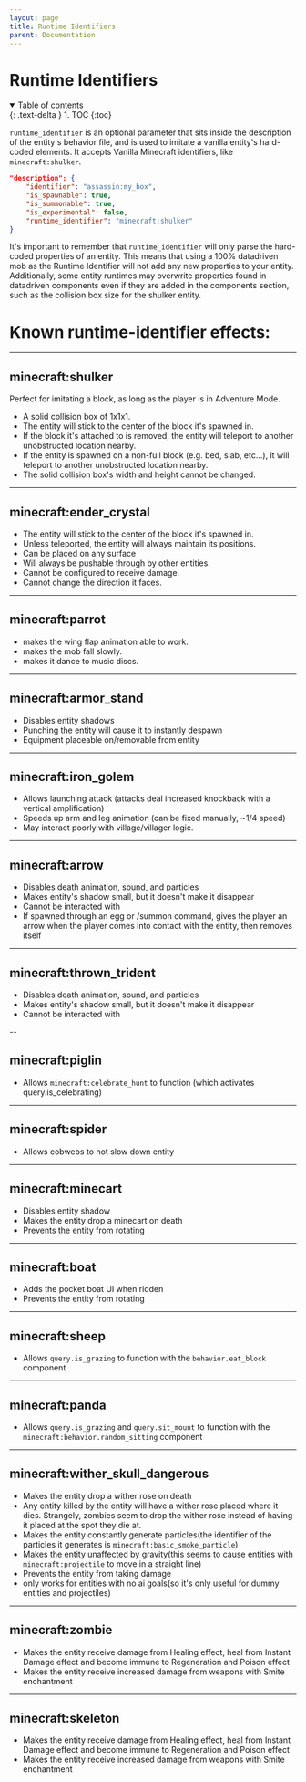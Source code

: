```yaml
---
layout: page
title: Runtime Identifiers
parent: Documentation
---
```


# Runtime Identifiers

<details id="toc" open markdown="block">
  <summary>
    Table of contents
  </summary>
  {: .text-delta }
1. TOC
{:toc}
</details>

`runtime_identifier` is an optional parameter that sits inside the description of the entity's behavior file, and is used to imitate a vanilla entity's hard-coded elements.
It accepts Vanilla Minecraft identifiers, like `minecraft:shulker`.

```json
"description": {
    "identifier": "assassin:my_box",
    "is_spawnable": true,
    "is_summonable": true,
    "is_experimental": false,
    "runtime_identifier": "minecraft:shulker"
}
```

It's important to remember that `runtime_identifier` will only parse the hard-coded properties of an entity. This means that using a 100% datadriven mob as the Runtime Identifier will not add any new properties to your entity. Additionally, some entity runtimes may overwrite properties found in datadriven components even if they are added in the components section, such as the collision box size for the shulker entity. 

# Known runtime-identifier effects:

---
## minecraft:shulker
Perfect for imitating a block, as long as the player is in Adventure Mode.

- A solid collision box of 1x1x1.
- The entity will stick to the center of the block it's spawned in.
- If the block it's attached to is removed, the entity will teleport to another unobstructed location nearby.
- If the entity is spawned on a non-full block (e.g. bed, slab, etc...), it will teleport to another unobstructed location nearby.
- The solid collision box's width and height cannot be changed.

---
## minecraft:ender_crystal
- The entity will stick to the center of the block it's spawned in.
- Unless teleported, the entity will always maintain its positions.
- Can be placed on any surface
- Will always be pushable through by other entities.
- Cannot be configured to receive damage.
- Cannot change the direction it faces.

---
## minecraft:parrot
 - makes the wing flap animation able to work.
 - makes the mob fall slowly.
 - makes it dance to music discs.

---
## minecraft:armor_stand
 - Disables entity shadows
 - Punching the entity will cause it to instantly despawn
 - Equipment placeable on/removable from entity

---
## minecraft:iron_golem
- Allows launching attack (attacks deal increased knockback with a vertical amplification)
- Speeds up arm and leg animation (can be fixed manually, ~1/4 speed)
- May interact poorly with village/villager logic.

---
## minecraft:arrow
- Disables death animation, sound, and particles
- Makes entity's shadow small, but it doesn't make it disappear
- Cannot be interacted with
- If spawned through an egg or /summon command, gives the player an arrow when the player comes into contact with the entity, then removes itself
 
---
## minecraft:thrown_trident
- Disables death animation, sound, and particles
- Makes entity's shadow small, but it doesn't make it disappear
- Cannot be interacted with

--
## minecraft:piglin
 - Allows `minecraft:celebrate_hunt` to function (which activates query.is_celebrating)

---

## minecraft:spider
 - Allows cobwebs to not slow down entity

---
## minecraft:minecart
 - Disables entity shadow
 - Makes the entity drop a minecart on death
 - Prevents the entity from rotating

---
## minecraft:boat
 - Adds the pocket boat UI when ridden
 - Prevents the entity from rotating

---
## minecraft:sheep
 - Allows `query.is_grazing` to function with the `behavior.eat_block` component
 
---
## minecraft:panda
 - Allows `query.is_grazing` and `query.sit_mount` to function with the `minecraft:behavior.random_sitting` component

---
## minecraft:wither_skull_dangerous
 - Makes the entity drop a wither rose on death
 - Any entity killed by the entity will have a wither rose placed where it dies. Strangely, zombies seem to drop the wither rose instead of having it placed at the spot they die at.
 - Makes the entity constantly generate particles(the identifier of the particles it generates is `minecraft:basic_smoke_particle`)
 - Makes the entity unaffected by gravity(this seems to cause entities with `minecraft:projectile` to move in a straight line)
 - Prevents the entity from taking damage
 - only works for entities with no ai goals(so it's only useful for dummy entities and projectiles)

---
## minecraft:zombie
- Makes the entity receive damage from Healing effect, heal from Instant Damage effect and become immune to Regeneration and Poison effect
- Makes the entity receive increased damage from weapons with Smite enchantment

---
## minecraft:skeleton
- Makes the entity receive damage from Healing effect, heal from Instant Damage effect and become immune to Regeneration and Poison effect
- Makes the entity receive increased damage from weapons with Smite enchantment